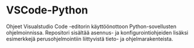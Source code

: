 # VSCode-Python
Ohjeet Visualstudio Code -editorin käyttöönottoon Python-sovellusten ohjelmoinnissa. Repositori sisältää asennus- ja konfigurointiohjeiden lisäksi esimerkkejä perusohjelmointiin liittyvistä tieto- ja ohjelmarakenteista.
